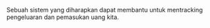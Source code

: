 Sebuah sistem yang diharapkan dapat membantu untuk mentracking pengeluaran dan pemasukan uang kita.
